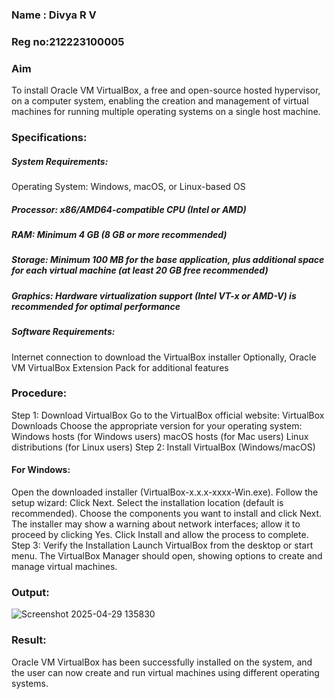 ### Name : Divya R V
### Reg no:212223100005

### Aim
To install Oracle VM VirtualBox, a free and open-source hosted hypervisor, on a computer system, enabling the creation and management of virtual machines for running multiple operating systems on a single host machine.

### Specifications:
##### System Requirements:
Operating System: Windows, macOS, or Linux-based OS
##### Processor: x86/AMD64-compatible CPU (Intel or AMD)
##### RAM: Minimum 4 GB (8 GB or more recommended)
##### Storage: Minimum 100 MB for the base application, plus additional space for each virtual machine (at least 20 GB free recommended)
##### Graphics: Hardware virtualization support (Intel VT-x or AMD-V) is recommended for optimal performance
##### Software Requirements:
Internet connection to download the VirtualBox installer
Optionally, Oracle VM VirtualBox Extension Pack for additional features
### Procedure:
Step 1: Download VirtualBox
Go to the VirtualBox official website: VirtualBox Downloads
Choose the appropriate version for your operating system:
Windows hosts (for Windows users)
macOS hosts (for Mac users)
Linux distributions (for Linux users)
Step 2: Install VirtualBox (Windows/macOS)
#### For Windows:
Open the downloaded installer (VirtualBox-x.x.x-xxxx-Win.exe).
Follow the setup wizard:
Click Next.
Select the installation location (default is recommended).
Choose the components you want to install and click Next.
The installer may show a warning about network interfaces; allow it to proceed by clicking Yes.
Click Install and allow the process to complete.
Step 3: Verify the Installation
Launch VirtualBox from the desktop or start menu.
The VirtualBox Manager should open, showing options to create and manage virtual machines.
### Output:

![Screenshot 2025-04-29 135830](https://github.com/user-attachments/assets/cda843e7-46d2-4c98-8cc4-86a3ebfcac4e)

### Result:
Oracle VM VirtualBox has been successfully installed on the system, and the user can now create and run virtual machines using different operating systems.

